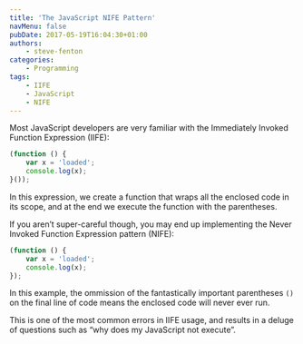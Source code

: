 ```yaml
---
title: 'The JavaScript NIFE Pattern'
navMenu: false
pubDate: 2017-05-19T16:04:30+01:00
authors:
    - steve-fenton
categories:
    - Programming
tags:
    - IIFE
    - JavaScript
    - NIFE
---
```


Most JavaScript developers are very familiar with the Immediately Invoked Function Expression (IIFE):

```javascript
(function () {
    var x = 'loaded';
    console.log(x);
}());
```

In this expression, we create a function that wraps all the enclosed code in its scope, and at the end we execute the function with the parentheses.

If you aren’t super-careful though, you may end up implementing the Never Invoked Function Expression pattern (NIFE):

```javascript
(function () {
    var x = 'loaded';
    console.log(x);
});
```

In this example, the ommission of the fantastically important parentheses `()` on the final line of code means the enclosed code will never ever run.

This is one of the most common errors in IIFE usage, and results in a deluge of questions such as “why does my JavaScript not execute”.